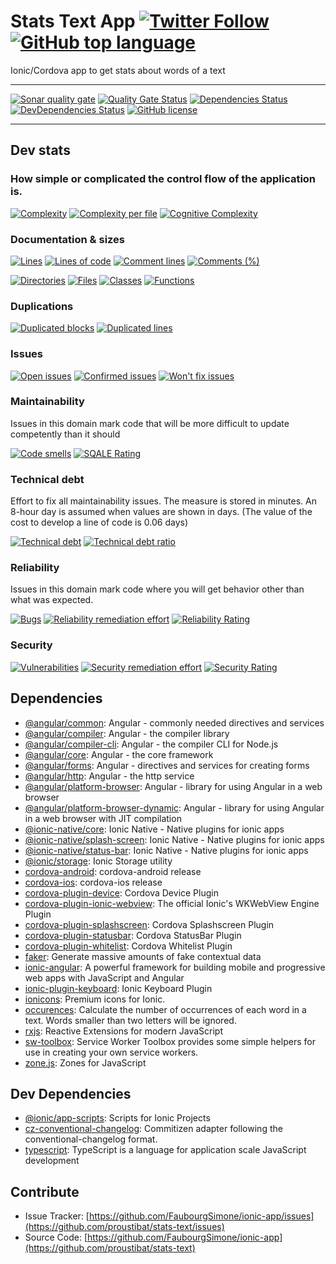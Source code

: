 # Stats Text App  [![Twitter Follow](https://img.shields.io/twitter/follow/proustibat.svg?style=social&label=Follow)](https://twitter.com/proustibat) [![GitHub top language](https://img.shields.io/github/languages/top/proustibat/stats-text.svg)](https://github.com/proustibat/stats-text)
Ionic/Cordova app to get stats about words of a text


------------


[![Sonar quality gate](https://sonarcloud.io/api/badges/gate?key=prstbt.statsify)](https://sonarcloud.io/dashboard?id=prstbt.statsify)
[![Quality Gate Status](https://sonarcloud.io/api/badges/measure?key=prstbt.statsify&metric=alert_status)](https://sonarcloud.io/component_measures?id=prstbt.statsify&metric=alert_status)
[![Dependencies Status](https://david-dm.org/proustibat/stats-text/status.svg)](https://david-dm.org/proustibat/stats-text)
[![DevDependencies Status](https://david-dm.org/proustibat/stats-text/dev-status.svg)](https://david-dm.org/proustibat/stats-text?type=dev)
[![GitHub license](https://img.shields.io/github/license/proustibat/stats-text.svg)](https://github.com/proustibat/stats-text/blob/master/LICENSE.md)

----------------

## Dev stats
### How simple or complicated the control flow of the application is. 
[![Complexity](https://sonarcloud.io/api/badges/measure?key=prstbt.statsify&metric=complexity)](https://sonarcloud.io/component_measures?id=prstbt.statsify&metric=complexity) 
[![Complexity per file](https://sonarcloud.io/api/badges/measure?key=prstbt.statsify&metric=file_complexity)](https://sonarcloud.io/component_measures?id=prstbt.statsify&metric=file_complexity)
[![Cognitive Complexity](https://sonarcloud.io/api/badges/measure?key=prstbt.statsify&metric=cognitive_complexity)](https://sonarcloud.io/component_measures?id=prstbt.statsify&metric=cognitive_complexity)


### Documentation & sizes
[![Lines](https://sonarcloud.io/api/badges/measure?key=prstbt.statsify&metric=lines)](https://sonarcloud.io/component_measures?id=prstbt.statsify&metric=lines) 
[![Lines of code](https://sonarcloud.io/api/badges/measure?key=prstbt.statsify&metric=ncloc)](https://sonarcloud.io/component_measures?id=prstbt.statsify&metric=ncloc) 
[![Comment lines](https://sonarcloud.io/api/badges/measure?key=prstbt.statsify&metric=comment_lines)](https://sonarcloud.io/component_measures?id=prstbt.statsify&metric=comment_lines) 
[![Comments (%)](https://sonarcloud.io/api/badges/measure?key=prstbt.statsify&metric=comment_lines_density)](https://sonarcloud.io/component_measures?id=prstbt.statsify&metric=comment_lines_density)

[![Directories](https://sonarcloud.io/api/badges/measure?key=prstbt.statsify&metric=directories)](https://sonarcloud.io/component_measures?id=prstbt.statsify&metric=directories) 
[![Files](https://sonarcloud.io/api/badges/measure?key=prstbt.statsify&metric=files)](https://sonarcloud.io/component_measures?id=prstbt.statsify&metric=files)
[![Classes](https://sonarcloud.io/api/badges/measure?key=prstbt.statsify&metric=classes)](https://sonarcloud.io/component_measures?id=prstbt.statsify&metric=classes) 
[![Functions](https://sonarcloud.io/api/badges/measure?key=prstbt.statsify&metric=functions)](https://sonarcloud.io/component_measures?id=prstbt.statsify&metric=functions)


### Duplications
[![Duplicated blocks](https://sonarcloud.io/api/badges/measure?key=prstbt.statsify&metric=duplicated_blocks)](https://sonarcloud.io/component_measures?id=prstbt.statsify&metric=duplicated_blocks) 
[![Duplicated lines](https://sonarcloud.io/api/badges/measure?key=prstbt.statsify&metric=duplicated_lines)](https://sonarcloud.io/component_measures?id=prstbt.statsify&metric=duplicated_lines)


### Issues
[![Open issues](https://sonarcloud.io/api/badges/measure?key=prstbt.statsify&metric=open_issues)](https://sonarcloud.io/component_measures?id=prstbt.statsify&metric=open_issues)
[![Confirmed issues](https://sonarcloud.io/api/badges/measure?key=prstbt.statsify&metric=confirmed_issues)](https://sonarcloud.io/component_measures?id=prstbt.statsify&metric=confirmed_issues)
[![Won't fix issues](https://sonarcloud.io/api/badges/measure?key=prstbt.statsify&metric=wont_fix_issues)](https://sonarcloud.io/component_measures?id=prstbt.statsify&metric=wont_fix_issues) 


### Maintainability
Issues in this domain mark code that will be more difficult to update competently than it should

[![Code smells](https://sonarcloud.io/api/badges/measure?key=prstbt.statsify&metric=code_smells)](https://sonarcloud.io/component_measures?id=prstbt.statsify&metric=code_smells)
[![SQALE Rating](https://sonarcloud.io/api/badges/measure?key=prstbt.statsify&metric=sqale_rating)](https://sonarcloud.io/component_measures?id=prstbt.statsify&metric=sqale_rating)


### Technical debt
Effort to fix all maintainability issues. The measure is stored in minutes. An 8-hour day is assumed when values are shown in days. (The value of the cost to develop a line of code is 0.06 days)

[![Technical debt](https://sonarcloud.io/api/badges/measure?key=prstbt.statsify&metric=sqale_index)](https://sonarcloud.io/component_measures?id=prstbt.statsify&metric=sqale_index) 
[![Technical debt ratio](https://sonarcloud.io/api/badges/measure?key=prstbt.statsify&metric=sqale_debt_ratio)](https://sonarcloud.io/component_measures?id=prstbt.statsify&metric=sqale_debt_ratio)


### Reliability
Issues in this domain mark code where you will get behavior other than what was expected.

[![Bugs](https://sonarcloud.io/api/badges/measure?key=prstbt.statsify&metric=bugs)](https://sonarcloud.io/component_measures?id=prstbt.statsify&metric=bugs)
[![Reliability remediation effort](https://sonarcloud.io/api/badges/measure?key=prstbt.statsify&metric=reliability_remediation_effort)](https://sonarcloud.io/component_measures?id=prstbt.statsify&metric=reliability_remediation_effort)
[![Reliability Rating](https://sonarcloud.io/api/badges/measure?key=prstbt.statsify&metric=reliability_rating)](https://sonarcloud.io/component_measures?id=prstbt.statsify&metric=reliability_rating)


### Security

[![Vulnerabilities](https://sonarcloud.io/api/badges/measure?key=prstbt.statsify&metric=vulnerabilities)](https://sonarcloud.io/component_measures?id=prstbt.statsify&metric=vulnerabilities)
[![Security remediation effort	](https://sonarcloud.io/api/badges/measure?key=prstbt.statsify&metric=security_remediation_effort)](https://sonarcloud.io/component_measures?id=prstbt.statsify&metric=security_remediation_effort)
[![Security Rating](https://sonarcloud.io/api/badges/measure?key=prstbt.statsify&metric=security_rating)](https://sonarcloud.io/component_measures?id=prstbt.statsify&metric=security_rating)


## Dependencies

- [@angular/common](https://github.com/angular/angular): Angular - commonly needed directives and services
- [@angular/compiler](https://github.com/angular/angular): Angular - the compiler library
- [@angular/compiler-cli](https://github.com/angular/angular): Angular - the compiler CLI for Node.js
- [@angular/core](https://github.com/angular/angular): Angular - the core framework
- [@angular/forms](https://github.com/angular/angular): Angular - directives and services for creating forms
- [@angular/http](https://github.com/angular/angular): Angular - the http service
- [@angular/platform-browser](https://github.com/angular/angular): Angular - library for using Angular in a web browser
- [@angular/platform-browser-dynamic](https://github.com/angular/angular): Angular - library for using Angular in a web browser with JIT compilation
- [@ionic-native/core](https://github.com/ionic-team/ionic-native): Ionic Native - Native plugins for ionic apps
- [@ionic-native/splash-screen](https://github.com/ionic-team/ionic-native): Ionic Native - Native plugins for ionic apps
- [@ionic-native/status-bar](https://github.com/ionic-team/ionic-native): Ionic Native - Native plugins for ionic apps
- [@ionic/storage](https://github.com/driftyco/ionic-storage): Ionic Storage utility
- [cordova-android](https://git-wip-us.apache.org/repos/asf/cordova-android.git): cordova-android release
- [cordova-ios](https://git-wip-us.apache.org/repos/asf/cordova-ios.git): cordova-ios release
- [cordova-plugin-device](https://github.com/apache/cordova-plugin-device): Cordova Device Plugin
- [cordova-plugin-ionic-webview](https://github.com/ionic-team/cordova-plugin-ionic-webview): The official Ionic&#39;s WKWebView Engine Plugin
- [cordova-plugin-splashscreen](https://github.com/apache/cordova-plugin-splashscreen): Cordova Splashscreen Plugin
- [cordova-plugin-statusbar](https://github.com/apache/cordova-plugin-statusbar): Cordova StatusBar Plugin
- [cordova-plugin-whitelist](https://github.com/apache/cordova-plugin-whitelist): Cordova Whitelist Plugin
- [faker](https://github.com/Marak/Faker.js): Generate massive amounts of fake contextual data
- [ionic-angular](https://github.com/ionic-team/ionic): A powerful framework for building mobile and progressive web apps with JavaScript and Angular
- [ionic-plugin-keyboard](https://github.com/driftyco/ionic-plugin-keyboard): Ionic Keyboard Plugin
- [ionicons](https://github.com/driftyco/ionicons): Premium icons for Ionic.
- [occurences](https://github.com/proustibat/occurences): Calculate the number of occurrences of each word in a text. Words smaller than two letters will be ignored.
- [rxjs](https://github.com/ReactiveX/RxJS): Reactive Extensions for modern JavaScript
- [sw-toolbox](https://github.com/GoogleChrome/sw-toolbox): Service Worker Toolbox provides some simple helpers for use in creating your own service workers.
- [zone.js](https://github.com/angular/zone.js): Zones for JavaScript

## Dev Dependencies

- [@ionic/app-scripts](https://github.com/ionic-team/ionic-app-scripts): Scripts for Ionic Projects
- [cz-conventional-changelog](https://github.com/commitizen/cz-conventional-changelog): Commitizen adapter following the conventional-changelog format.
- [typescript](https://github.com/Microsoft/TypeScript): TypeScript is a language for application scale JavaScript development


## Contribute
- Issue Tracker: [https://github.com/FaubourgSimone/ionic-app/issues](https://github.com/proustibat/stats-text/issues)
- Source Code: [https://github.com/FaubourgSimone/ionic-app](https://github.com/proustibat/stats-text)
